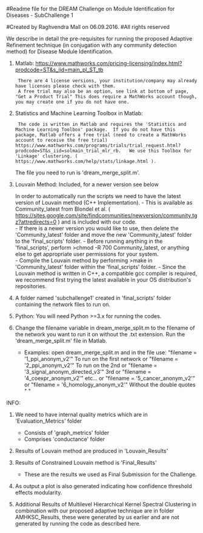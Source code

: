 #Readme file for the DREAM Challenge on Module Identification for Diseases - SubChallenge 1

#Created by Raghvendra Mall on 06.09.2016.
#All rights reserved

We describe in detail the pre-requisites for running the proposed Adaptive Refinement technique (in conjugation with any community detection method) for Disease Module Identification.

1. Matlab: https://www.mathworks.com/pricing-licensing/index.html?prodcode=ST&s_iid=main_pl_ST_tb

        There are 4 license versions, your institution/company may already have licenses please check with them.  
        A free trial may also be an option, see link at bottom of page, "Get a Product Trial" This does require a MathWorks account though, you may create one if you do not have one.    

2. Statistics and Machine Learning Toolbox in Matlab: 

        The code is written in Matlab and requires the 'Statistics and Machine Learning Toolbox' package.  If you do not have this package, Matlab offers a free trial (need to create a MathWorks account to receive the free trial) https://www.mathworks.com/programs/trials/trial_request.html?prodcode=ST&s_iid=solmain_trial_mlr_rb.   We use this Toolbox for 'Linkage' clustering. ( https://www.mathworks.com/help/stats/linkage.html ). 
	The file you need to run is 'dream_merge_split.m'.

3. Louvain Method: Included, for a newer version see below

  	In order to automatically run the scripts we need to have the latest version of Louvain method (C++ Implementation).
    	- This is available as Community_latest from Blondel et al. ( https://sites.google.com/site/findcommunities/newversion/community.tgz?attredirects=0 ) and is included with our code.  
    	- If there is a newer version you would like to use, then delete the 'Community_latest' folder and move the new 'Community_latest' folder to the 'final_scripts' folder. 
    	- Before running anything in the 'final_scripts', perform >chmod -R 700 Community_latest, or anything else to get appropriate user permissions for your system.  
    	- Compile the Louvain method by performing >make in 'Community_latest' folder within the 'final_scripts' folder.
    	- Since the Louvain method is written in C++, a compatible gcc compiler is required, we recommend first trying the latest available in your OS distribution's repositories.  

4. A folder named 'subchallenge1' created in 'final_scripts' folder containing the network files to run on.  

5. Python: You will need Python >=3.x for running the codes.    

6. Change the filename variable in dream_merge_split.m to the filename of the network you want to run it on without the .txt extension.  Run the 'dream_merge_split.m' file in Matlab.  

	- Examples: open dream_merge_split.m and in the file use: 	 "filename = '1_ppi_anonym_v2'"                To run on the first network
								     or  "filename = '2_ppi_anonym_v2'"                To run on the 2nd
								     or  "filename = '3_signal_anonym_directed_v3'"    3rd
								     or  "filename = '4_coexpr_anonym_v2'"             etc...
								     or  "filename = '5_cancer_anonym_v2'"
								     or  "filename = '6_homology_anonym_v2'"           Without the double quotes " "



INFO:
1. We need to have internal quality metrics which are in 'Evaluation_Metrics' folder
	- Consists of 'graph_metrics' folder
	- Comprises 'conductance' folder

2. Results of Louvain method are produced in 'Louvain_Results'

3. Results of Constrained Louvain method is 'Final_Results'
	- These are the results we used as Final Submission for the Challenge.

4. As output a plot is also generated indicating how confidence threshold effects modularity.	
					
5. Additional Results of Multilevel Hierarchical Kernel Spectral Clustering in combination with our proposed adaptive technique are in folder AMHKSC_Results, these were generated by us earlier and are not generated by running the code as described here.  		



